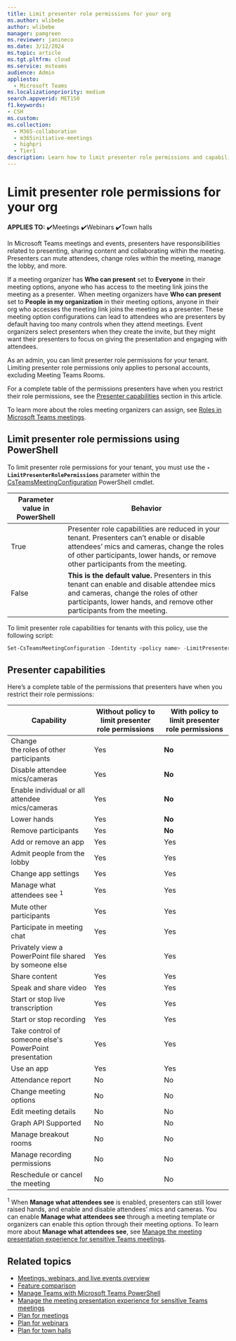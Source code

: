 ```yaml
---
title: Limit presenter role permissions for your org 
ms.author: wlibebe
author: wlibebe
manager: pamgreen
ms.reviewer: janineco
ms.date: 3/12/2024
ms.topic: article
ms.tgt.pltfrm: cloud
ms.service: msteams
audience: Admin
appliesto: 
  - Microsoft Teams
ms.localizationpriority: medium
search.appverid: MET150
f1.keywords:
- CSH
ms.custom: 
ms.collection: 
  - M365-collaboration
  - m365initiative-meetings
  - highpri
  - Tier1
description: Learn how to limit presenter role permissions and capabilities in your org for IT Admins in Microsoft Teams. 
---
```


# Limit presenter role permissions for your org

**APPLIES TO:** ✔️Meetings ✔️Webinars ✔️Town halls

In Microsoft Teams meetings and events, presenters have responsibilities related to presenting, sharing content and  collaborating within the meeting. Presenters can mute attendees, change roles within the meeting, manage the lobby, and more.

If a meeting organizer has **Who can present** set to **Everyone** in their meeting options, anyone who has access to the meeting link joins the meeting as a presenter.  When meeting organizers have **Who can present** set to **People in my organization** in their meeting options, anyone in their org who accesses the meeting link joins the meeting as a presenter. These meeting option configurations can lead to attendees who are presenters by default having too many controls when they attend meetings. Event organizers select presenters when they create the invite, but they might want their presenters to focus on giving the presentation and engaging with attendees.

As an admin, you can limit presenter role permissions for your tenant. Limiting presenter role permissions only applies to personal accounts, excluding Meeting Teams Rooms.

For a complete table of the permissions presenters have when you restrict their role permissions, see the [Presenter capabilities](#presenter-capabilities) section in this article.

To learn more about the roles meeting organizers can assign, see [Roles in Microsoft Teams meetings](https://support.microsoft.com/office/roles-in-microsoft-teams-meetings-c16fa7d0-1666-4dde-8686-0a0bfe16e019).

## Limit presenter role permissions using PowerShell

To limit presenter role permissions for your tenant, you must use the **`-LimitPresenterRolePermissions`** parameter within the [CsTeamsMeetingConfiguration](/powershell/module/skype/set-csteamsmeetingconfiguration) PowerShell cmdlet.

|Parameter value in PowerShell| Behavior|
|---------|---------------|
|True| Presenter role capabilities are reduced in your tenant. Presenters can’t enable or disable attendees’ mics and cameras, change the roles of other participants, lower hands, or remove other participants from the meeting.|
|False| **This is the default value.** Presenters in this tenant can enable and disable attendee mics and cameras, change the roles of other participants, lower hands, and remove other participants from the meeting. |

To limit presenter role capabilities for tenants with this policy, use the following script:

```powershell
Set-CsTeamsMeetingConfiguration -Identity <policy name> -LimitPresenterRolePermissions  $true
```

## Presenter capabilities

Here’s a complete table of the permissions that presenters have when you restrict their role permissions:

| Capability |Without policy to limit presenter role permissions| With policy to limit presenter role permissions|
|---------|---------------|---------------|
|Change the roles of other participants   | Yes| **No**|
|Disable attendee mics/cameras  | Yes| **No**|
|Enable individual or all attendee mics/cameras   | Yes| **No**|
|Lower hands | Yes| **No**|
|Remove participants| Yes| **No**|
|Add or remove an app  | Yes| Yes|
|Admit people from the lobby  | Yes| Yes|
|Change app settings  | Yes| Yes|
|Manage what attendees see <sup>1</sup>| Yes| Yes|
|Mute other participants  | Yes| Yes|
|Participate in meeting chat  | Yes| Yes|
|Privately view a PowerPoint file shared by someone else  | Yes| Yes|
|Share content  | Yes| Yes|
|Speak and share video  | Yes| Yes|
|Start or stop live transcription  | Yes| Yes|
|Start or stop recording  | Yes| Yes|
|Take control of someone else's PowerPoint presentation  | Yes| Yes|
|Use an app| Yes| Yes|
|Attendance report  | No| No|
|Change meeting options  | No| No|
|Edit meeting details | No| No|
|Graph API Supported | No| No|
|Manage breakout rooms  | No| No|
|Manage recording permissions  | No| No|
|Reschedule or cancel the meeting | No| No|

<sup>1</sup> When **Manage what attendees see** is enabled, presenters can still lower raised hands, and enable and disable attendees’ mics and cameras. You can enable **Manage what attendees see** through a meeting template or organizers can enable this option through their meeting options. To learn more about **Manage what attendees see**, see [Manage the meeting presentation experience for sensitive Teams meetings](manage-meeting-presentation-experience.md#manage-which-content-and-video-is-shared-with-attendees).

## Related topics

- [Meetings, webinars, and live events overview](quick-start-meetings-live-events.md)
- [Feature comparison](meeting-webinar-town-hall-feature-comparison.md)
- [Manage Teams with Microsoft Teams PowerShell](/microsoftteams/teams-powershell-managing-teams)
- [Manage the meeting presentation experience for sensitive Teams meetings](manage-meeting-presentation-experience.md#manage-which-content-and-video-is-shared-with-attendees)
- [Plan for meetings](plan-meetings.md)
- [Plan for webinars](plan-webinars.md)
- [Plan for town halls](plan-town-halls.md)
